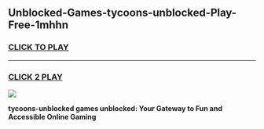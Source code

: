 
## Unblocked-Games-tycoons-unblocked-Play-Free-1mhhn
<h3>
<a href="https://premium76.site?title=tycoons-unblocked&ref=10A">CLICK TO PLAY</a></h3>
<hr>

<h3>
<a href="https://premium76.site?title=tycoons-unblocked&ref=10A">CLICK 2 PLAY</a>
  
</h3>

<a href="https://premium76.site?title=tycoons-unblocked&ref=10A"><img src="https://clearcache.store/games.png"></a>


**tycoons-unblocked games unblocked: Your Gateway to Fun and Accessible Online Gaming**
